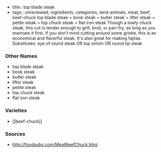 - title:: top blade steak
- tags:: unreviewed, ingredients, categories, land-animals, meat, beef, beef-chuck
top blade steak = book steak = butler steak = lifter steak = petite steak = top chuck steak = flat iron steak Though a lowly chuck steak, this cut is tender enough to grill, broil, or pan-fry, as long as you marinate it first. If you don't mind cutting around some gristle, this is an economical and flavorful steak. It's also great for making fajitas. Substitutes: eye of round steak OR top sirloin OR round tip steak

### Other Names

* top blade steak
* book steak
* butler steak
* lifter steak
* petite steak
* top chuck steak
* flat iron steak

### Varieties

* [[beef-chuck]]

### Sources
* http://foodsubs.com/MeatBeefChuck.html
